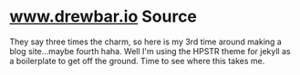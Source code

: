 # www.drewbar.io Source

They say three times the charm, so here is my 3rd time around making a blog site...maybe fourth haha. Well I'm using the HPSTR theme for jekyll as a boilerplate to get off the ground. Time to see where this takes me. 
